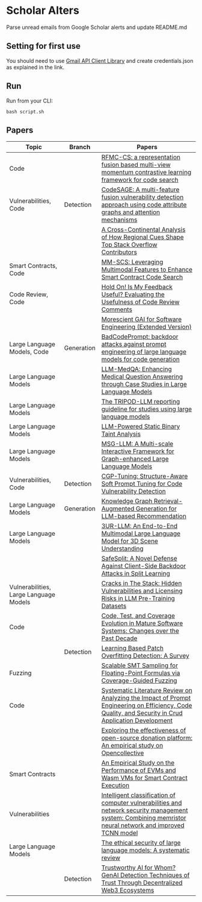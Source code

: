 # Scholar Alters
Parse unread emails from Google Scholar alerts and update README.md

## Setting for first use
You should need to use [Gmail API Client Library](https://developers.google.com/gmail/api/quickstart/python) and create
credentials.json as explained in the link.

## Run
Run from your CLI:
```
bash script.sh
```
## Papers

| Topic | Branch | Papers |
| --- | --- | --- |
| Code |  | [RFMC-CS: a representation fusion based multi-view momentum contrastive learning framework for code search](https://scholar.google.com/scholar_url?url=https://link.springer.com/article/10.1007/s10515-025-00487-8&hl=en&sa=X&d=10854492537314899727&ei=f7KbZ8yQIPux6rQPv6PM8AI&scisig=AFWwaea5QFK9TTRhS8h41avmE0dx&oi=scholaralrt&hist=apJ4fD8AAAAJ:8900472388513427833:AFWwaeZM7Y6I9R2ROVLnk31jdyVz&html=&pos=0&folt=rel) |
| Vulnerabilities, Code | Detection | [CodeSAGE: A multi-feature fusion vulnerability detection approach using code attribute graphs and attention mechanisms](https://scholar.google.com/scholar_url?url=https://www.sciencedirect.com/science/article/pii/S2214212625000110&hl=en&sa=X&d=15224956952582530493&ei=f7KbZ8yQIPux6rQPv6PM8AI&scisig=AFWwaeYjgEmIpOfxOT6KLin36Zl3&oi=scholaralrt&hist=apJ4fD8AAAAJ:8900472388513427833:AFWwaeZM7Y6I9R2ROVLnk31jdyVz&html=&pos=1&folt=rel) |
|  |  | [A Cross-Continental Analysis of How Regional Cues Shape Top Stack Overflow Contributors](https://scholar.google.com/scholar_url?url=https://www.sciencedirect.com/science/article/pii/S0164121225000068&hl=en&sa=X&d=6711154919455795606&ei=f7KbZ8yQIPux6rQPv6PM8AI&scisig=AFWwaeYnq1HOVxdu23AsTZkGMHZA&oi=scholaralrt&hist=apJ4fD8AAAAJ:8900472388513427833:AFWwaeZM7Y6I9R2ROVLnk31jdyVz&html=&pos=2&folt=rel) |
| Smart Contracts, Code |  | [MM-SCS: Leveraging Multimodal Features to Enhance Smart Contract Code Search](https://scholar.google.com/scholar_url?url=https://www.computer.org/csdl/journal/ts/5555/01/10855358/23QQVi5XhCg&hl=en&sa=X&d=7141525313787013511&ei=f7KbZ8yQIPux6rQPv6PM8AI&scisig=AFWwaea7aaVnZq7zw-0JTEbYnVIG&oi=scholaralrt&hist=apJ4fD8AAAAJ:8900472388513427833:AFWwaeZM7Y6I9R2ROVLnk31jdyVz&html=&pos=3&folt=rel) |
| Code Review, Code |  | [Hold On! Is My Feedback Useful? Evaluating the Usefulness of Code Review Comments](https://scholar.google.com/scholar_url?url=https://arxiv.org/pdf/2501.06738&hl=en&sa=X&d=5282726376598479783&ei=f7KbZ8yQIPux6rQPv6PM8AI&scisig=AFWwaeaZezqGpIHHN0aq55enhbpe&oi=scholaralrt&hist=apJ4fD8AAAAJ:8900472388513427833:AFWwaeZM7Y6I9R2ROVLnk31jdyVz&html=&pos=4&folt=rel) |
|  |  | [Morescient GAI for Software Engineering (Extended Version)](https://scholar.google.com/scholar_url?url=https://www.researchgate.net/profile/Marcus-Kessel/publication/387702059_Morescient_GAI_for_Software_Engineering/links/677ce9f900aa3770e0def467/Morescient-GAI-for-Software-Engineering.pdf&hl=en&sa=X&d=9624162795891224872&ei=f7KbZ6f5K8-Z6rQP2O_SmAo&scisig=AFWwaeZ_hLaOUFsUGzGYVtO_PBmC&oi=scholaralrt&hist=apJ4fD8AAAAJ:16237994392044955269:AFWwaebaLgrVcMkfKx1Gjt1mqPQn&html=&pos=0&folt=cit) |
| Large Language Models, Code | Generation | [BadCodePrompt: backdoor attacks against prompt engineering of large language models for code generation](https://scholar.google.com/scholar_url?url=https://link.springer.com/article/10.1007/s10515-024-00485-2&hl=en&sa=X&d=1776243190785939085&ei=f7KbZ9C4G42l6rQPhef7qAs&scisig=AFWwaeaoWkUrv1TB5_b8HvqKbeSf&oi=scholaralrt&hist=apJ4fD8AAAAJ:4513401344136555010:AFWwaea8pA4W9ESmXpw9yvMxc7-7&html=&pos=0&folt=rel) |
| Large Language Models |  | [LLM-MedQA: Enhancing Medical Question Answering through Case Studies in Large Language Models](https://scholar.google.com/scholar_url?url=https://arxiv.org/pdf/2501.05464&hl=en&sa=X&d=2131858516134408927&ei=f7KbZ9C4G42l6rQPhef7qAs&scisig=AFWwaeZcmiALO-djdL3Pi9fNkY1n&oi=scholaralrt&hist=apJ4fD8AAAAJ:4513401344136555010:AFWwaea8pA4W9ESmXpw9yvMxc7-7&html=&pos=1&folt=rel) |
| Large Language Models |  | [The TRIPOD-LLM reporting guideline for studies using large language models](https://scholar.google.com/scholar_url?url=https://www.nature.com/articles/s41591-024-03425-5&hl=en&sa=X&d=4364004290914182369&ei=f7KbZ9C4G42l6rQPhef7qAs&scisig=AFWwaeZbAZQ_OZJu7s2_3YYcWvVP&oi=scholaralrt&hist=apJ4fD8AAAAJ:4513401344136555010:AFWwaea8pA4W9ESmXpw9yvMxc7-7&html=&pos=2&folt=rel) |
| Large Language Models |  | [LLM-Powered Static Binary Taint Analysis](https://scholar.google.com/scholar_url?url=https://dl.acm.org/doi/pdf/10.1145/3711816&hl=en&sa=X&d=8137365055194109283&ei=f7KbZ9C4G42l6rQPhef7qAs&scisig=AFWwaea5Gda1f4D-ZcPIafu09ITn&oi=scholaralrt&hist=apJ4fD8AAAAJ:4513401344136555010:AFWwaea8pA4W9ESmXpw9yvMxc7-7&html=&pos=3&folt=rel) |
| Large Language Models |  | [MSG-LLM: A Multi-scale Interactive Framework for Graph-enhanced Large Language Models](https://scholar.google.com/scholar_url?url=https://aclanthology.org/2025.coling-main.648.pdf&hl=en&sa=X&d=12208475806621078118&ei=f7KbZ9C4G42l6rQPhef7qAs&scisig=AFWwaeaw9OZXceOMen8SeX99cLsc&oi=scholaralrt&hist=apJ4fD8AAAAJ:4513401344136555010:AFWwaea8pA4W9ESmXpw9yvMxc7-7&html=&pos=4&folt=rel) |
| Vulnerabilities, Code | Detection | [CGP-Tuning: Structure-Aware Soft Prompt Tuning for Code Vulnerability Detection](https://scholar.google.com/scholar_url?url=https://arxiv.org/pdf/2501.04510&hl=en&sa=X&d=8431112955974376940&ei=f7KbZ9C4G42l6rQPhef7qAs&scisig=AFWwaeap4Cvkyg6LvbspEmpcvftz&oi=scholaralrt&hist=apJ4fD8AAAAJ:4513401344136555010:AFWwaea8pA4W9ESmXpw9yvMxc7-7&html=&pos=5&folt=rel) |
| Large Language Models | Generation | [Knowledge Graph Retrieval-Augmented Generation for LLM-based Recommendation](https://scholar.google.com/scholar_url?url=https://arxiv.org/pdf/2501.02226&hl=en&sa=X&d=3462234415221687135&ei=f7KbZ9C4G42l6rQPhef7qAs&scisig=AFWwaeY_VZKX-RbXMPc3Ywz3YPra&oi=scholaralrt&hist=apJ4fD8AAAAJ:4513401344136555010:AFWwaea8pA4W9ESmXpw9yvMxc7-7&html=&pos=6&folt=rel) |
| Large Language Models |  | [3UR-LLM: An End-to-End Multimodal Large Language Model for 3D Scene Understanding](https://scholar.google.com/scholar_url?url=https://arxiv.org/pdf/2501.07819&hl=en&sa=X&d=11480240465861378118&ei=f7KbZ9C4G42l6rQPhef7qAs&scisig=AFWwaeZeF9mY1vNu4E0VeVK3NZZb&oi=scholaralrt&hist=apJ4fD8AAAAJ:4513401344136555010:AFWwaea8pA4W9ESmXpw9yvMxc7-7&html=&pos=7&folt=rel) |
|  |  | [SafeSplit: A Novel Defense Against Client-Side Backdoor Attacks in Split Learning](https://scholar.google.com/scholar_url?url=https://arxiv.org/pdf/2501.06650&hl=en&sa=X&d=8946373365503349861&ei=f7KbZ9C4G42l6rQPhef7qAs&scisig=AFWwaeboJvelvVn-cW6pmIvJeaIT&oi=scholaralrt&hist=apJ4fD8AAAAJ:4513401344136555010:AFWwaea8pA4W9ESmXpw9yvMxc7-7&html=&pos=8&folt=rel) |
| Vulnerabilities, Large Language Models |  | [Cracks in The Stack: Hidden Vulnerabilities and Licensing Risks in LLM Pre-Training Datasets](https://scholar.google.com/scholar_url?url=https://arxiv.org/pdf/2501.02628&hl=en&sa=X&d=17074463528491545438&ei=f7KbZ9C4G42l6rQPhef7qAs&scisig=AFWwaeYMjNlHo-7RLc-LZN9xpf9s&oi=scholaralrt&hist=apJ4fD8AAAAJ:4513401344136555010:AFWwaea8pA4W9ESmXpw9yvMxc7-7&html=&pos=9&folt=rel) |
| Code |  | [Code, Test, and Coverage Evolution in Mature Software Systems: Changes over the Past Decade](https://scholar.google.com/scholar_url?url=https://srg.doc.ic.ac.uk/files/papers/testing-evol-icst-25.pdf&hl=en&sa=X&d=6273412399870349606&ei=f7KbZ5SKHYC96rQP5oz8kAU&scisig=AFWwaeZcR877XFjjPQUMTTMFzpOn&oi=scholaralrt&hist=apJ4fD8AAAAJ:5778505219825515303:AFWwaeaDDOggOneW-z6K3HLjAzuP&html=&pos=0&folt=cit) |
|  | Detection | [Learning Based Patch Overfitting Detection: A Survey](https://scholar.google.com/scholar_url?url=https://jit.ndhu.edu.tw/article/viewFile/3143/3168&hl=en&sa=X&d=3262584118793215990&ei=f7KbZ5SKHYC96rQP5oz8kAU&scisig=AFWwaeaQJThSmo5XJgUrVw25eMYh&oi=scholaralrt&hist=apJ4fD8AAAAJ:5778505219825515303:AFWwaeaDDOggOneW-z6K3HLjAzuP&html=&pos=1&folt=cit) |
| Fuzzing |  | [Scalable SMT Sampling for Floating-Point Formulas via Coverage-Guided Fuzzing](https://scholar.google.com/scholar_url?url=https://srg.doc.ic.ac.uk/files/papers/jfsampler-icst-25.pdf&hl=vi&sa=X&d=16810906764772032492&ei=f7KbZ4_EKo2l6rQPhef7qAs&scisig=AFWwaebaKw8u_qLSoyaSyUi_gvXE&oi=scholaralrt&hist=apJ4fD8AAAAJ:16065687014273664109:AFWwaeYpvD7V4gPm0ywHhNT6YvSk&html=&pos=0&folt=rel) |
| Code |  | [Systematic Literature Review on Analyzing the Impact of Prompt Engineering on Efficiency, Code Quality, and Security in Crud Application Development](https://scholar.google.com/scholar_url?url=https://jdrra.sljol.info/articles/57/files/679879ec570e2.pdf&hl=en&sa=X&d=16102310541021380915&ei=f7KbZ-S_I7ml6rQPn6KtOA&scisig=AFWwaebSrCYUsL6xS3DTpBerKxJG&oi=scholaralrt&hist=apJ4fD8AAAAJ:10695555881282652625:AFWwaeakbu5Ta3HmdjfVean1AXL4&html=&pos=0&folt=cit) |
|  |  | [Exploring the effectiveness of open-source donation platform: An empirical study on Opencollective](https://scholar.google.com/scholar_url?url=https://www.authorea.com/doi/pdf/10.22541/au.173752034.42841141&hl=en&sa=X&d=4260759335547593529&ei=f7KbZ-S_I7ml6rQPn6KtOA&scisig=AFWwaeay91l2boxZ_RadrIjyv_0p&oi=scholaralrt&hist=apJ4fD8AAAAJ:10695555881282652625:AFWwaeakbu5Ta3HmdjfVean1AXL4&html=&pos=4&folt=cit) |
| Smart Contracts |  | [An Empirical Study on the Performance of EVMs and Wasm VMs for Smart Contract Execution](https://scholar.google.com/scholar_url?url=https://link.springer.com/chapter/10.1007/978-981-96-1411-0_17&hl=en&sa=X&d=17420506717255603195&ei=f7KbZ-S_I7ml6rQPn6KtOA&scisig=AFWwaeZg63r-64A_zNuTi1fy8ldx&oi=scholaralrt&hist=apJ4fD8AAAAJ:10695555881282652625:AFWwaeakbu5Ta3HmdjfVean1AXL4&html=&pos=5&folt=cit) |
| Vulnerabilities |  | [Intelligent classification of computer vulnerabilities and network security management system: Combining memristor neural network and improved TCNN model](https://scholar.google.com/scholar_url?url=https://journals.plos.org/plosone/article%3Fid%3D10.1371/journal.pone.0318075&hl=en&sa=X&d=2223430090194775704&ei=f7KbZ_TEGZuoieoPr5LzqQs&scisig=AFWwaeZ4mFLtjHKov92w_KIe9yae&oi=scholaralrt&hist=apJ4fD8AAAAJ:4465730527138788254:AFWwaebhnVuF-27TSh32-dm_KGTR&html=&pos=0&folt=cit) |
| Large Language Models |  | [The ethical security of large language models: A systematic review](https://scholar.google.com/scholar_url?url=https://link.springer.com/article/10.1007/s42524-025-4082-6&hl=en&sa=X&d=14654489604864883374&ei=f7KbZ7b8IaOh6rQPjNTT2Ak&scisig=AFWwaeZ2sK_xv37vAhvgfIc7gZzw&oi=scholaralrt&hist=apJ4fD8AAAAJ:9077511576393718270:AFWwaeYjhZg9MUHEYuARvipEszZC&html=&pos=0&folt=cit) |
|  | Detection | [Trustworthy AI for Whom? GenAI Detection Techniques of Trust Through Decentralized Web3 Ecosystems](https://scholar.google.com/scholar_url?url=https://www.preprints.org/frontend/manuscript/3b3a8e172079e6d8f7cacd9d4ac2d5a0/download_pub&hl=en&sa=X&d=3077454710259705810&ei=f7KbZ7b8IaOh6rQPjNTT2Ak&scisig=AFWwaebAcKiAUTiBlxWWPdXLqVwx&oi=scholaralrt&hist=apJ4fD8AAAAJ:9077511576393718270:AFWwaeYjhZg9MUHEYuARvipEszZC&html=&pos=1&folt=cit) |
